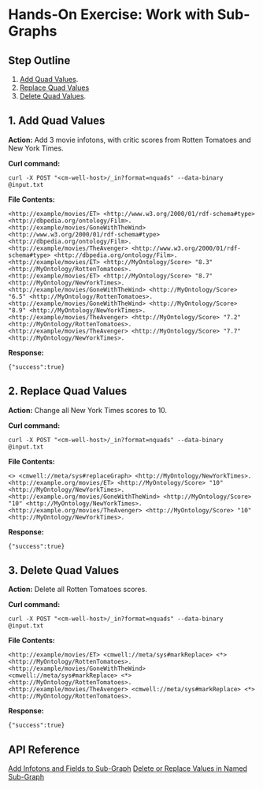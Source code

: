 # Hands-On Exercise: Work with Sub-Graphs #

## Step Outline ##

1. [Add Quad Values](#hdr1).
2. [Replace Quad Values](#hdr2)
3. [Delete Quad Values](#hdr3).

<a name="hdr1"></a>
## 1. Add Quad Values ##

**Action:** Add 3 movie infotons, with critic scores from Rotten Tomatoes and New York Times.

**Curl command:**

    curl -X POST "<cm-well-host>/_in?format=nquads" --data-binary @input.txt

**File Contents:**

    <http://example/movies/ET> <http://www.w3.org/2000/01/rdf-schema#type> <http://dbpedia.org/ontology/Film>.
    <http://example/movies/GoneWithTheWind> <http://www.w3.org/2000/01/rdf-schema#type> <http://dbpedia.org/ontology/Film>.
    <http://example/movies/TheAvenger> <http://www.w3.org/2000/01/rdf-schema#type> <http://dbpedia.org/ontology/Film>.
    <http://example/movies/ET> <http://MyOntology/Score> "8.3" <http://MyOntology/RottenTomatoes>.
    <http://example/movies/ET> <http://MyOntology/Score> "8.7" <http://MyOntology/NewYorkTimes>.
    <http://example/movies/GoneWithTheWind> <http://MyOntology/Score> "6.5" <http://MyOntology/RottenTomatoes>.
    <http://example/movies/GoneWithTheWind> <http://MyOntology/Score> "8.9" <http://MyOntology/NewYorkTimes>.
    <http://example/movies/TheAvenger> <http://MyOntology/Score> "7.2" <http://MyOntology/RottenTomatoes>.
    <http://example/movies/TheAvenger> <http://MyOntology/Score> "7.7" <http://MyOntology/NewYorkTimes>.
    
**Response:**

    {"success":true}
    
<a name="hdr2"></a>
## 2. Replace Quad Values ##

**Action:** Change all New York Times scores to 10.

**Curl command:**

    curl -X POST "<cm-well-host>/_in?format=nquads" --data-binary @input.txt

**File Contents:**

    <> <cmwell://meta/sys#replaceGraph> <http://MyOntology/NewYorkTimes>. 
    <http://example.org/movies/ET> <http://MyOntology/Score> "10" <http://MyOntology/NewYorkTimes>.
    <http://example.org/movies/GoneWithTheWind> <http://MyOntology/Score> "10" <http://MyOntology/NewYorkTimes>.
    <http://example.org/movies/TheAvenger> <http://MyOntology/Score> "10" <http://MyOntology/NewYorkTimes>.

**Response:**

    {"success":true}
   
<a name="hdr3"></a>
## 3. Delete Quad Values ##

**Action:** Delete all Rotten Tomatoes scores.

**Curl command:**

    curl -X POST "<cm-well-host>/_in?format=nquads" --data-binary @input.txt

**File Contents:**

    <http://example/movies/ET> <cmwell://meta/sys#markReplace> <*> <http://MyOntology/RottenTomatoes>.
    <http://example/movies/GoneWithTheWind> <cmwell://meta/sys#markReplace> <*> <http://MyOntology/RottenTomatoes>.
    <http://example/movies/TheAvenger> <cmwell://meta/sys#markReplace> <*> <http://MyOntology/RottenTomatoes>.
    
**Response:**

    {"success":true}

## API Reference ##
[Add Infotons and Fields to Sub-Graph](API.Update.AddInfotonsAndFieldsToSubGraph.md)
[Delete or Replace Values in Named Sub-Graph](API.Update.DeleteOrReplaceValuesInNamedSubGraph.md)
